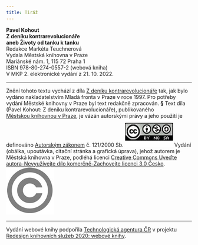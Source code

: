 ```yaml
---
title: Tiráž
---
```


**Pavel Kohout    
Z deníku kontrarevolucionáře**  
**aneb Životy od tanku k tanku**  
Redakce Markéta Teuchnerová  
Vydala Městská knihovna v Praze  
Mariánské nám. 1, 115 72 Praha 1  
ISBN 978-80-274-0557-2 (webová kniha)  
V MKP 2. elektronické vydání z 21. 10. 2022.

***

Znění tohoto textu vychází z díla [Z deníku kontrarevolucionáře](https://search.mlp.cz/cz/titul/z-deniku-kontrarevolucionare-aneb-zivoty-od-tanku-k-tanku/2000158/#/) tak, jak bylo vydáno nakladatelstvím Mladá fronta v Praze v roce 1997. Pro potřeby vydání Městské knihovny v Praze byl text redakčně zpracován.
**§**
Text díla (Pavel Kohout: Z deníku kontrarevolucionáře), publikovaného [Městskou knihovnou v Praze](https://www.mlp.cz/cz/), je vázán autorskými právy a jeho použití je definováno [Autorským zákonem](https://www.mkcr.cz/predpisy-zakonu-709.html) č. 121/2000 Sb.
[![image001.jpg](./resources/image001_fmt.jpeg)](https://creativecommons.org/licenses/by-nc-sa/3.0/cz/)
Vydání (obálka, upoutávka, citační stránka a grafická úprava), jehož autorem je Městská knihovna v Praze, podléhá licenci [Creative Commons Uveďte autora-Nevyužívejte dílo komerčně-Zachovejte licenci 3.0 Česko](https://creativecommons.org/licenses/by-nc-sa/3.0/cz/).
![image002.jpg](./resources/image002_fmt.jpeg)

***

Vydání webové knihy podpořila [Technologická agentura ČR](https://www.tacr.cz/) v projektu [Redesign knihovních služeb 2020: webové knihy](https://starfos.tacr.cz/cs/project/TL04000391).